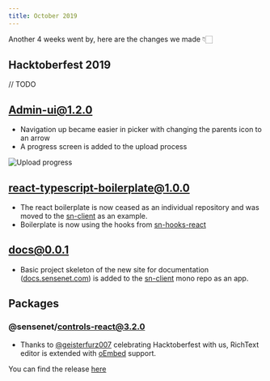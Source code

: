 ```yaml
---
title: October 2019
---
```


Another 4 weeks went by, here are the changes we made 👇🏻

## Hacktoberfest 2019
// TODO

## Admin-ui@1.2.0
- Navigation up became easier in picker with changing the parents icon to an arrow
- A progress screen is added to the upload process

![Upload progress](/img/upload-progress.png)

## react-typescript-boilerplate@1.0.0
- The react boilerplate is now ceased as an individual repository and was moved to the [sn-client](https://github.com/SenseNet/sn-client) as an example.
- Boilerplate is now using the hooks from [sn-hooks-react](https://github.com/SenseNet/sn-client/tree/master/packages/sn-hooks-react)

## docs@0.0.1
- Basic project skeleton of the new site for documentation ([docs.sensenet.com](https://docs.sensenet.com)) is added to the [sn-client](https://github.com/SenseNet/sn-client) mono repo as an app.

## Packages

### @sensenet/controls-react@3.2.0
- Thanks to [@geisterfurz007](https://github.com/geisterfurz007) celebrating Hacktoberfest with us, RichText editor is extended with [oEmbed](https://oembed.com/) support.

 
You can find the release [here](https://github.com/SenseNet/sn-client/releases/tag/2019-09-18)
